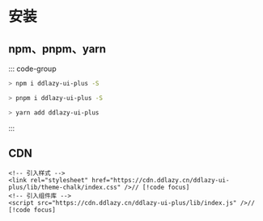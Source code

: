 # 安装

## npm、pnpm、yarn

::: code-group

```sh [npm]
> npm i ddlazy-ui-plus -S
```

```sh [pnpm]
> pnpm i ddlazy-ui-plus -S
```

```sh [yarn]
> yarn add ddlazy-ui-plus
```

:::

## CDN

```html{2,4}
<!-- 引入样式 -->
<link rel="stylesheet" href="https://cdn.ddlazy.cn/ddlazy-ui-plus/lib/theme-chalk/index.css" />// [!code focus]
<!-- 引入组件库 -->
<script src="https://cdn.ddlazy.cn/ddlazy-ui-plus/lib/index.js" />// [!code focus]

```

